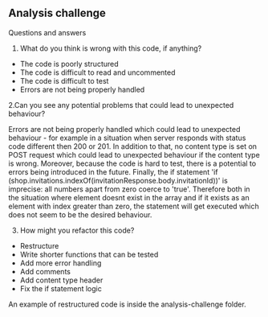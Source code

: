 ## Analysis challenge

Questions and answers

1. What do you think is wrong with this code, if anything?

- The code is poorly structured
- The code is difficult to read and uncommented
- The code is difficult to test
- Errors are not being properly handled

2.Can you see any potential problems that could lead to unexpected behaviour?

Errors are not being properly handled which could lead to unexpected behaviour - for example in a situation when server responds with status code different then 200 or 201. In addition to that, no content type is set on POST request which could lead to unexpected behaviour if the content type is wrong. Moreover, because the code is hard to test, there is a potential to errors being introduced in the future. Finally, the if statement 'if (shop.invitations.indexOf(invitationResponse.body.invitationId))' is imprecise: all numbers apart from zero coerce to 'true'. Therefore both in the situation where element doesnt exist in the array and if it exists as an element with index greater than zero, the statement will get executed which does not seem to be the desired behaviour.

3. How might you refactor this code?

- Restructure
- Write shorter functions that can be tested
- Add more error handling
- Add comments
- Add content type header
- Fix the if statement logic

An example of restructured code is inside the analysis-challenge folder.

